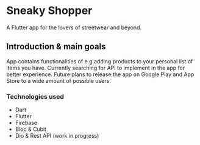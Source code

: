 # Sneaky Shopper

A Flutter app for the lovers of streetwear and beyond. 

## Introduction & main goals

App contains functionalities of e.g.adding products to your personal list of items you have. 
Currently searching for API to implement in the app for better experience. Future plans to
release the app on Google Play and App Store to a wide amount of possible users.

### Technologies used
- Dart
- Flutter 
- Firebase
- Bloc & Cubit
- Dio & Rest API (work in progress)
